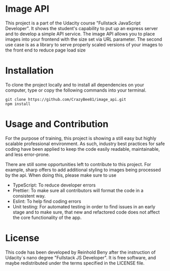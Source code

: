 
# Image API
This project is a part of the Udacity course "Fullstack JavaScript Developer". It shows the student's capability to put up an express server and to develop a simple API service. The image API allows you to place images into your frontend with the size set via URL parameter. The second use case is as a library to serve properly scaled versions of your images to the front end to reduce page load size 

# Installation
To clone the project locally and to install all dependencies on your computer, type or copy the following commands into your terminal. 

```
git clone https://github.com/CrazyBee81/image_api.git
npm install
```

# Usage and Contribution
For the purpose of training, this project is showing a still easy but highly scalable professional environment. As such, industry best practices for safe coding have been applied to keep the code easily readable, maintainable, and less error-prone. 

There are still some opportunities left to contribute to this project. For example, sharp offers to add additional styling to images being processed by the api. When doing this, please make sure to use

*   TypeScript: To reduce developer errors
* 	Prettier: To make sure all contributors will format the code in a consistent way. 
* 	Eslint: To help find coding errors
* 	Unit testing: For automated testing in order to find issues in an early stage and to make sure, that new and refactored code does not affect the core functionality of the app.  

# License
This code has been developed by Reinhold Beny after the instruction of Udacity´s nano degree "Fullstack JS Developer". It is free software, and maybe redistributed under the terms specified in the LICENSE file.
